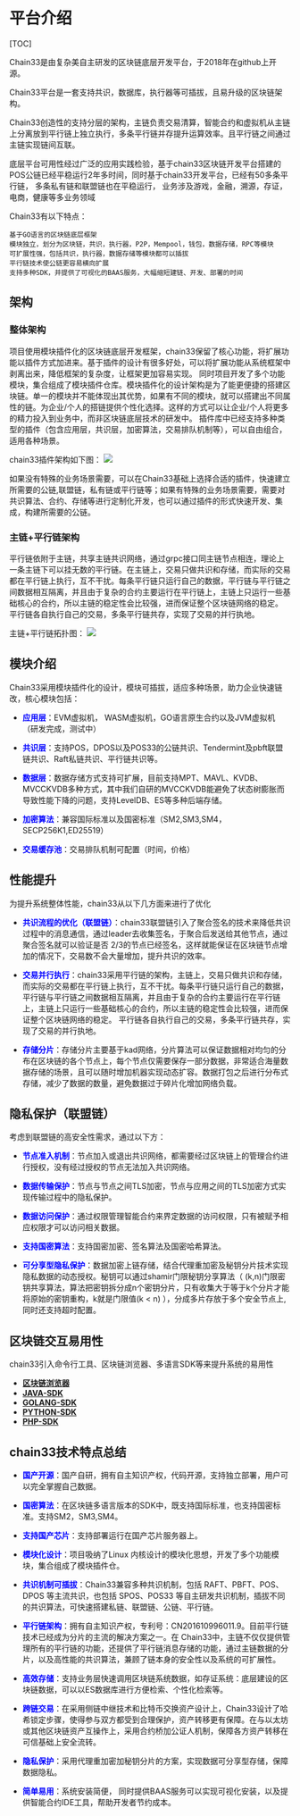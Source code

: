 # 平台介绍
[TOC]

Chain33是由复杂美自主研发的区块链底层开发平台，于2018年在github上开源。

Chain33平台是一套支持共识，数据库，执行器等可插拔，且易升级的区块链架构。  

Chain33创造性的支持分层的架构，主链负责交易清算，智能合约和虚拟机从主链上分离放到平行链上独立执行，多条平行链并存提升运算效率。且平行链之间通过主链实现链间互联。

底层平台可用性经过广泛的应用实践检验，基于chain33区块链开发平台搭建的POS公链已经平稳运行2年多时间，同时基于chain33开发平台，已经有50多条平行链， 多条私有链和联盟链也在平稳运行， 业务涉及游戏，金融，溯源，存证，电商，健康等多业务领域


Chain33有以下特点：
```eval_rst
基于GO语言的区块链底层框架
模块独立，划分为区块链，共识，执行器，P2P，Mempool，钱包，数据存储，RPC等模块
可扩展性强，包括共识，执行器，数据存储等模块都可以插拔
平行链技术使公链更容易横向扩展
支持多种SDK，并提供了可视化的BAAS服务，大幅缩短建链、开发、部署的时间
```

## 架构

### 整体架构
项目使用模块插件化的区块链底层开发框架，chain33保留了核心功能，将扩展功能以插件方式加进来。基于插件的设计有很多好处，可以将扩展功能从系统框架中剥离出来，降低框架的复杂度，让框架更加容易实现。
同时项目开发了多个功能模块，集合组成了模块插件仓库。模块插件化的设计架构是为了能更便捷的搭建区块链。单一的模块并不能体现出其优势，如果有不同的模块，就可以搭建出不同属性的链。为企业/个人的搭链提供个性化选择。这样的方式可以让企业/个人将更多的精力投入到业务中，而非区块链底层技术的研发中。
插件库中已经支持多种类型的插件（包含应用层，共识层，加密算法，交易排队机制等），可以自由组合，适用各种场景。

chain33插件架构如下图：
![](https://public.33.cn/web/storage/upload/20200904/9efde2fbf93a3174072ef0b1aec97614.png)

如果没有特殊的业务场景需要，可以在Chain33基础上选择合适的插件，快速建立所需要的公链,联盟链，私有链或平行链等；如果有特殊的业务场景需要，需要对共识算法、合约、存储等进行定制化开发，也可以通过插件的形式快速开发、集成，构建所需要的公链。

### 主链+平行链架构

平行链依附于主链，共享主链共识网络，通过grpc接口同主链节点相连，理论上一条主链下可以挂无数的平行链。在主链上，交易只做共识和存储，而实际的交易都在平行链上执行，互不干扰。每条平行链只运行自己的数据，平行链与平行链之间数据相互隔离，并且由于复杂的合约主要运行在平行链上，主链上只运行一些基础核心的合约，所以主链的稳定性会比较强，进而保证整个区块链网络的稳定。 平行链各自执行自己的交易，多条平行链共存，实现了交易的并行执地。

主链+平行链拓扑图：
![](https://public.33.cn/web/storage/upload/20200904/1eb3e2de72c989926093c0ad13b3ccb6.png)

## 模块介绍

Chain33采用模块插件化的设计，模块可插拔，适应多种场景，助力企业快速链改，核心模块包括：

- <font color=blue>**应用层**</font>：EVM虚拟机， WASM虚拟机，GO语言原生合约以及JVM虚拟机（研发完成，测试中）

- <font color=blue>**共识层**</font>：支持POS，DPOS以及POS33的公链共识、Tendermint及pbft联盟链共识、Raft私链共识、平行链共识等。

- <font color=blue>**数据层**</font>：数据存储方式支持可扩展，目前支持MPT、MAVL、KVDB、MVCCKVDB多种方式，其中我们自研的MVCCKVDB能避免了状态树膨胀而导致性能下降的问题，支持LevelDB、ES等多种后端存储。

- <font color=blue>**加密算法**</font>：兼容国际标准以及国密标准（SM2,SM3,SM4，SECP256K1,ED25519）

- <font color=blue>**交易缓存池**</font>：交易排队机制可配置（时间，价格）

## 性能提升

为提升系统整体性能，chain33从以下几方面来进行了优化

- <font color=blue>**共识流程的优化（联盟链）**</font>：chain33联盟链引入了聚合签名的技术来降低共识过程中的消息通信，通过leader去收集签名，于聚合后发送给其他节点，通过聚合签名就可以验证是否 2/3的节点已经签名，这样就能保证在区块链节点增加的情况下，交易数不会大量增加，提升共识的效率。

- <font color=blue>**交易并行执行**</font>：chain33采用平行链的架构，主链上，交易只做共识和存储，而实际的交易都在平行链上执行，互不干扰。每条平行链只运行自己的数据，平行链与平行链之间数据相互隔离，并且由于复杂的合约主要运行在平行链上，主链上只运行一些基础核心的合约，所以主链的稳定性会比较强，进而保证整个区块链网络的稳定。 平行链各自执行自己的交易，多条平行链共存，实现了交易的并行执地。

- <font color=blue>**存储分片**</font>：存储分片主要基于kad网络，分片算法可以保证数据相对均匀的分布在区块链的各个节点上，每个节点仅需要保存一部分数据，非常适合海量数据存储的场景，且可以随时增加机器实现动态扩容。数据打包之后进行分布式存储，减少了数据的数量，避免数据过于碎片化增加网络负载。

## 隐私保护（联盟链）

考虑到联盟链的高安全性需求，通过以下方：

- <font color=blue>**节点准入机制**</font>：节点加入或退出共识网络，都需要经过区块链上的管理合约进行授权，没有经过授权的节点无法加入共识网络。

- <font color=blue>**数据传输保护**</font>：节点与节点之间TLS加密，节点与应用之间的TLS加密方式实现传输过程中的隐私保护。

- <font color=blue>**数据访问保护**</font>：通过权限管理智能合约来界定数据的访问权限，只有被赋予相应权限才可以访问相关数据。

- <font color=blue>**支持国密算法**</font>：支持国密加密、签名算法及国密哈希算法。

- <font color=blue>**可分享型隐私保护**</font>：数据加密上链存储，结合代理重加密及秘钥分片技术实现隐私数据的动态授权。秘钥可以通过shamir门限秘钥分享算法（ (k,n)门限密钥共享算法，算法把密钥拆分成n个密钥分片，只有收集大于等于k个分片才能将原始的密钥重构，k就是门限值(k < n) ），分成多片存放于多个安全节点上,同时还支持超时配置。


## 区块链交互易用性

chain33引入命令行工具、区块链浏览器、多语言SDK等来提升系统的易用性

- <font color=blue>**[区块链浏览器](https://chain.33.cn/document/269)**</font>
- <font color=blue>**[JAVA-SDK](https://github.com/33cn/chain33-sdk-java)**</font>
- <font color=blue>**[GOLANG-SDK](https://github.com/33cn/chain33-sdk-go)**</font>
- <font color=blue>**[PYTHON-SDK](https://github.com/33cn/chain33-sdk-python)**</font>
- <font color=blue>**[PHP-SDK](https://github.com/33cn/chain33-sdk-php)**</font>

## chain33技术特点总结

- <font color=blue>**国产开源**</font>：国产自研，拥有自主知识产权，代码开源，支持独立部署，用户可以完全掌握自己数据。

- <font color=blue>**国密算法**</font>：在区块链多语言版本的SDK中，既支持国际标准，也支持国密标准。支持SM2，SM3,SM4。

- <font color=blue>**支持国产芯片**</font>：支持部署运行在国产芯片服务器上。

- <font color=blue>**模块化设计**</font>：项目吸纳了Linux 内核设计的模块化思想，开发了多个功能模块，集合组成了模块插件仓。

- <font color=blue>**共识机制可插拔**</font>：Chain33兼容多种共识机制，包括 RAFT、PBFT、POS、DPOS 等主流共识，也包括 SPOS、POS33 等自主研发共识机制，插拔不同的共识算法，可快速搭建私链、联盟链、公链、平行链。

- <font color=blue>**平行链架构**</font>：拥有自主知识产权，专利号：CN201610996011.9。目前平行链技术已经成为分片的主流的解决方案之一。在 Chain33中，主链不仅仅提供管理所有的平行链的功能，还提供了平行链消息存储的功能，通过主链数据的分片，以及高性能的共识算法，兼顾了链本身的安全性以及系统的可扩展性。

- <font color=blue>**高效存储**</font>：支持业务层快速调用区块链系统数据，如存证系统：底层建设的区块链数据，可以以ES数据库进行方便检索、个性化检索等。

- <font color=blue>**跨链交易**</font>：在采用侧链中继技术和比特币交换资产设计上，Chain33设计了哈希锁定步骤，使得参与双方都受到合理保护，资产转移更有保障。在与以太坊或其他区块链资产互操作上，采用合约桥加公证人机制，保障各方资产转移在可信基础上安全流转。

- <font color=blue>**隐私保护**</font>：采用代理重加密加秘钥分片的方案，实现数据可分享型存储，保障数据隐私。

- <font color=blue>**简单易用**</font>：系统安装简便， 同时提供BAAS服务可以实现可视化安装，以及提供智能合约IDE工具，帮助开发者节约成本。

